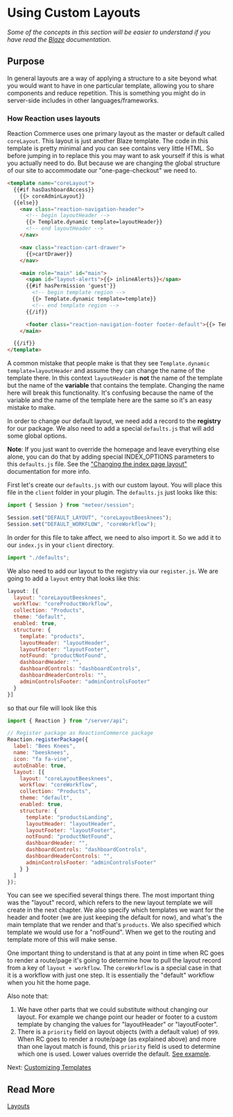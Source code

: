 # Using Custom Layouts

_Some of the concepts in this section will be easier to understand if you have read the [Blaze](http://blazejs.org/guide/introduction.html) documentation._

## Purpose

In general layouts are a way of applying a structure to a site beyond what you would want to have in one particular template, allowing you to share components and reduce repetition. This is something you might do in server-side includes in other languages/frameworks.

### How Reaction uses layouts

Reaction Commerce uses one primary layout as the master or default called `coreLayout`. This layout is just another Blaze template. The code in this template is pretty minimal and you can see contains very little HTML. So before jumping in to replace this you may want to ask yourself if this is what you actually need to do. But because we are changing the global structure of our site to accommodate our "one-page-checkout" we need to.

```html
<template name="coreLayout">
  {{#if hasDashboardAccess}}
    {{> coreAdminLayout}}
  {{else}}
    <nav class="reaction-navigation-header">
      <!-- begin layoutHeader -->
      {{> Template.dynamic template=layoutHeader}}
      <!-- end layoutHeader -->
    </nav>

    <nav class="reaction-cart-drawer">
      {{>cartDrawer}}
    </nav>

    <main role="main" id="main">
      <span id="layout-alerts">{{> inlineAlerts}}</span>
      {{#if hasPermission 'guest'}}
        <!-- begin template region -->
        {{> Template.dynamic template=template}}
        <!-- end template region -->
      {{/if}}

      <footer class="reaction-navigation-footer footer-default">{{> Template.dynamic template=layoutFooter}}</footer>
    </main>

  {{/if}}
</template>
```

A common mistake that people make is that they see `Template.dynamic template=layoutHeader` and assume they can change
the name of the template there. In this context `layoutHeader` is **not** the name of the template but the name of the **variable**
that contains the template. Changing the name here will break this functionality. It's confusing because the name of the variable
and the name of the template here are the same so it's an easy mistake to make.

In order to change our default layout, we need add a record to the **registry** for our package. We also need to add a special `defaults.js` that will add some global options.

**Note**: If you just want to override the homepage and leave everything else alone, you can do that by adding special INDEX_OPTIONS parameters to this `defaults.js` file. See the ["Changing the index page layout"](https://docs.reactioncommerce.com/reaction-docs/development/layout) documentation for more info.

First let's create our `defaults.js` with our custom layout. You will place this file in the `client` folder in your plugin. The `defaults.js` just looks like this:

```js
import { Session } from "meteor/session";

Session.set("DEFAULT_LAYOUT", "coreLayoutBeesknees");
Session.set("DEFAULT_WORKFLOW", "coreWorkflow");
```

In order for this file to take affect, we need to also import it. So we add it to our `index.js` in your `client` directory.

```js
import "./defaults";
```

We also need to add our layout to the registry via our `register.js`. We are going to add a `layout` entry that looks like this:

```js
layout: [{
  layout: "coreLayoutBeesknees",
  workflow: "coreProductWorkflow",
  collection: "Products",
  theme: "default",
  enabled: true,
  structure: {
    template: "products",
    layoutHeader: "layoutHeader",
    layoutFooter: "layoutFooter",
    notFound: "productNotFound",
    dashboardHeader: "",
    dashboardControls: "dashboardControls",
    dashboardHeaderControls: "",
    adminControlsFooter: "adminControlsFooter"
  }
}]
```

so that our file will look like this

```js
import { Reaction } from "/server/api";

// Register package as ReactionCommerce package
Reaction.registerPackage({
  label: "Bees Knees",
  name: "beesknees",
  icon: "fa fa-vine",
  autoEnable: true,
  layout: [{
    layout: "coreLayoutBeesknees",
    workflow: "coreWorkflow",
    collection: "Products",
    theme: "default",
    enabled: true,
    structure: {
      template: "productsLanding",
      layoutHeader: "layoutHeader",
      layoutFooter: "layoutFooter",
      notFound: "productNotFound",
      dashboardHeader: "",
      dashboardControls: "dashboardControls",
      dashboardHeaderControls: "",
      adminControlsFooter: "adminControlsFooter"
    } }
  ]
});
```

You can see we specified several things there. The most important thing was the "layout" record, which refers to the new
layout template we will create in the next chapter. We also specify which templates we want for the header and footer (we are just keeping the default for now),
and what's the main template that we render and that's `products`. We also
specified which template we would use for a "notFound". When we get to the routing and template more of this will make sense.

One important thing to understand is that at any point in time when RC goes to render a route/page it's going to
determine how to pull the layout record from a key of `layout + workflow`. The `coreWorkflow` is a special case in that it is a workflow with just one step.
It is essentially the "default" workflow when you hit the home page.

Also note that:
1. We have other parts that we could substitute without
changing our layout. For example we change point our header or footer to
a custom template by changing the values for "layoutHeader" or "layoutFooter".
2. There is a `priority` field on layout objects (with a default value) of `999`. When RC goes to render a route/page
(as explained above) and more than one layout match is found, this `priority` field is used to determine which one is
 used. Lower values override the default. [See example](https://github.com/reactioncommerce/reaction-example-plugin/pull/9/files).

Next: [Customizing Templates](/developer/tutorial/plugin-customizing-templates-4)

## Read More

[Layouts](/developer/architecture/layout)

